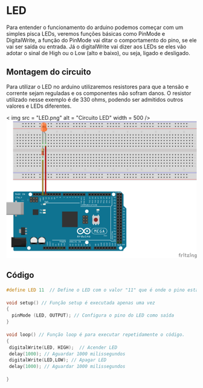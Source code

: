 # LED

Para entender o funcionamento do arduino podemos começar com um simples pisca LEDs, veremos funções básicas como PinMode e DigitalWrite, a função do PinMode vai ditar o comportamento do pino, se ele vai ser saída ou entrada. Já o digitalWrite vai dizer aos LEDs se eles vão adotar o sinal de High ou o Low (alto e baixo), ou seja, ligado e desligado.

## Montagem do circuito

Para utilizar o LED no arduino utilizaremos resistores para que a tensão e corrente sejam reguladas e os componentes não sofram danos. O resistor utilizado nesse exemplo é de 330 ohms, podendo ser admitidos outros valores e LEDs diferentes.

< img src = "LED.png" alt = "Circuito LED" width = 500 />          
![Circuito LED](./LED.png)

## Código

```C
#define LED 11  // Define o LED com o valor "11" que é onde o pino está conectado
                        
void setup() // Função setup é executada apenas uma vez
{
  pinMode (LED, OUTPUT); // Configura o pino do LED como saída
}

void loop() // Função loop é para executar repetidamente o código.
{
 digitalWrite(LED, HIGH);  // Acender LED
 delay(1000); // Aguardar 1000 milissegundos
 digitalWrite(LED,LOW); // Apagar LED
 delay(1000); // Aguardar 1000 milissegundos
 
}
```

